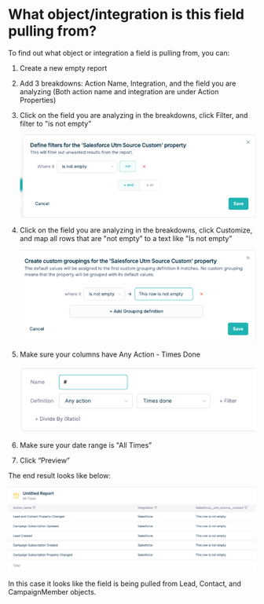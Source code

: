 # What object/integration is this field pulling from?

To find out what object or integration a field is pulling from, you can:

1. Create a new empty report
2. Add 3 breakdowns: Action Name, Integration, and the field you are analyzing (Both action name and integration are under Action Properties)
3. Click on the field you are analyzing in the breakdowns, click Filter, and filter to "is not empty”
    
    ![Screenshot 2024-09-18 at 4.06.12 PM.png](What%20object%20integration%20is%20this%20field%20pulling%20from%20105f0197a5558093a115fa29de631dd7/Screenshot_2024-09-18_at_4.06.12_PM.png)
    
4. Click on the field you are analyzing in the breakdowns, click Customize, and map all rows that are "not empty” to a text like "Is not empty”
    
    ![Screenshot 2024-09-18 at 4.07.10 PM.png](What%20object%20integration%20is%20this%20field%20pulling%20from%20105f0197a5558093a115fa29de631dd7/Screenshot_2024-09-18_at_4.07.10_PM.png)
    
5. Make sure your columns have Any Action - Times Done
    
    ![Screenshot 2024-09-18 at 4.07.37 PM.png](What%20object%20integration%20is%20this%20field%20pulling%20from%20105f0197a5558093a115fa29de631dd7/Screenshot_2024-09-18_at_4.07.37_PM.png)
    
6. Make sure your date range is "All Times”
7. Click “Preview”

The end result looks like below:

![Screenshot 2024-09-18 at 4.08.43 PM.png](What%20object%20integration%20is%20this%20field%20pulling%20from%20105f0197a5558093a115fa29de631dd7/Screenshot_2024-09-18_at_4.08.43_PM.png)

In this case it looks like the field is being pulled  from Lead, Contact, and CampaignMember objects.
